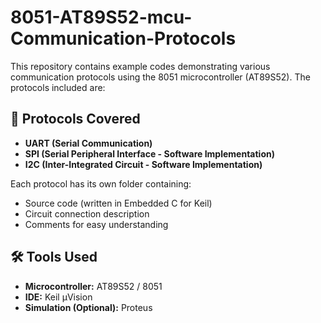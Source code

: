 # 8051-AT89S52-mcu-Communication-Protocols
This repository contains example codes demonstrating various communication protocols using the 8051 microcontroller (AT89S52). The protocols included are:
## 📡 Protocols Covered

- **UART (Serial Communication)**
- **SPI (Serial Peripheral Interface - Software Implementation)**
- **I2C (Inter-Integrated Circuit - Software Implementation)**

Each protocol has its own folder containing:
- Source code (written in Embedded C for Keil)
- Circuit connection description
- Comments for easy understanding

## 🛠 Tools Used

- **Microcontroller:** AT89S52 / 8051
- **IDE:** Keil µVision
- **Simulation (Optional):** Proteus
